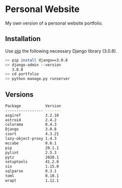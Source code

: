# Personal Website

My own version of a personal website portfolio.

## Installation

Use [pip](https://pip.pypa.io/en/stable/) the following necessary Django library (3.0.8).

```bash
>> pip install django==3.0.8
>> django-admin --version
   3.0.8
>> cd portfolio
>> python manage.py runserver
```

## Versions
```bash
Package           Version
----------------- -------
asgiref           3.2.10
astroid           2.4.2
colorama          0.4.3
Django            3.0.8
isort             4.3.21
lazy-object-proxy 1.4.3
mccabe            0.6.1
pip               20.1.1
pylint            2.5.3
pytz              2020.1
setuptools        41.2.0
six               1.15.0
sqlparse          0.3.1
toml              0.10.1
wrapt             1.12.1
```
